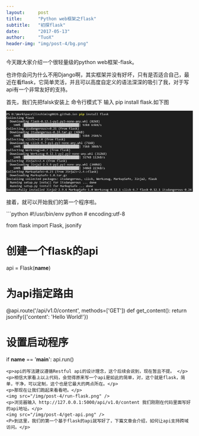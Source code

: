 ```yaml
---
layout:     post
title:      "Python web框架之flask"
subtitle:   "初探flask"
date:       "2017-05-13"
author:     "TuoX"
header-img: "img/post-4/bg.png"
---
```


<p>今天跟大家介绍一个很轻量级的python web框架-flask。</p>
<p>也许你会问为什么不用Django啊，其实框架并没有好坏，只有是否适合自己，最近在看flask，它简单灵活，并且可以高度自定义的语法深深的吸引了我，对于写api有一个非常友好的支持。</p>
<p>首先，我们先把falsk安装上 命令行模式下 输入 pip install flask.如下图</p>
<img src="/img/post-4/install-flask.png" />
<p>接着，就可以开始我们的第一个程序啦。</p>
```python
#!/usr/bin/env python
# encoding:utf-8

from flask import Flask, jsonify

# 创建一个flask的api
api = Flask(__name__)


# 为api指定路由
@api.route('/api/v1.0/content', methods=['GET'])
def get_content():
    return jsonify({'content': 'Hello World!'})


# 设置启动程序
if __name__ == '__main__':
    api.run()
```
<p>api的写法建议遵循Restful api的设计理念，这个后续会说到，现在暂且不提。 </p>
<p>相信大家看上以上代码，会觉得原来写一个api是如此的简单，对，这个就是flask，简单，干净，可以定制，这个也是它最大的两点所在。</p>
<p>那现在让我们跑起来看看吧。</p>
<img src="/img/post-4/run-flask.png" />
<p>浏览器输入 http://127.0.0.1:5000/api/v1.0/content 我们刚刚在代码里面写好的api地址。</p>
<img src="/img/post-4/get-api.png" />
<P>到这里，我们的第一个基于flask的api就写好了，下篇文章会介绍，如何让api支持跨域访问。</p>